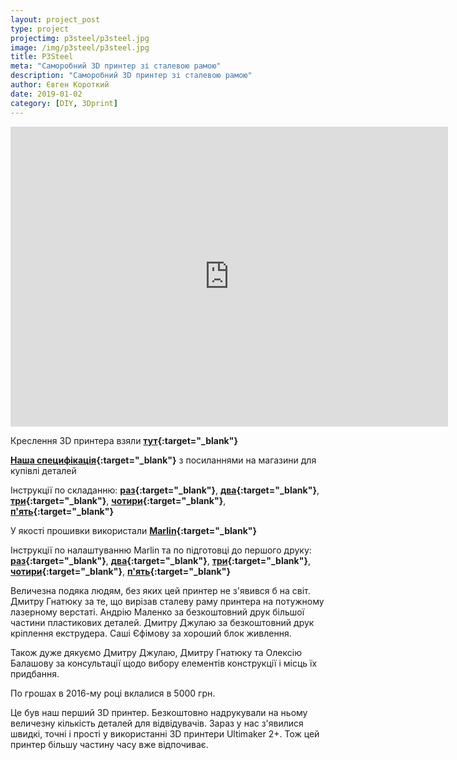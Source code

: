 ```yaml
---
layout: project_post
type: project
projectimg: p3steel/p3steel.jpg
image: /img/p3steel/p3steel.jpg
title: P3Steel
meta: "Саморобний 3D принтер зі сталевою рамою"
description: "Саморобний 3D принтер зі сталевою рамою"
author: Євген Короткий
date: 2019-01-02
category: [DIY, 3Dprint]
---
```


<iframe src="https://www.youtube.com/embed/76-veLcDYP4" width="700" height="480" frameborder="0" allowfullscreen=""> </iframe>

Креслення 3D принтера взяли **[тут](https://reprap.org/wiki/P3Steel?fbclid=IwAR1ctosucpKfPK8j5j0Az8gixddeT0pvFf6litVDgBSrJ8mzsTVcuo2sILM){:target="_blank"}**

**[Наша специфікація](https://docs.google.com/spreadsheets/d/12QAHqwuhxyaRgAgUIbQxCBMWQfrbQqfU8iq8pN7u6o4/edit?usp=sharing){:target="_blank"}** з посиланнями на магазини для купівлі деталей

Інструкції по складанню: **[раз](https://www.youtube.com/watch?v=vQoXe8-sJQ4){:target="_blank"}**, **[два](https://www.youtube.com/watch?v=pPOWr1YNZTY){:target="_blank"}**, **[три](https://www.youtube.com/playlist?list=PL7PnAADjTT2pUMG6zXklxPQN_Gn9mA6t4&fbclid=IwAR3UAvFVn9GZhLg66KHDE5AIrIbnsRskBo3zerDnwM4FESJAf18Q9CiHtzI){:target="_blank"}**, **[чотири](https://null-b.blogspot.com/2013/05/3d-reprap-3.html){:target="_blank"}**, **[п'ять](https://wiki.e3d-online.com/E3D-v6_Assembly){:target="_blank"}**

У якості прошивки використали **[Marlin](https://github.com/MarlinFirmware/Marlin){:target="_blank"}**

Інструкції по налаштуванню Marlin та по підготовці до першого друку: **[раз](http://solidutopia.com/marlin-firmware-user-guide-basic/){:target="_blank"}**, **[два](https://www.my-home-fab.de/en/documentations/reprap-firmware/installing-marlin-firmware-on-ramps-1.4){:target="_blank"}**, **[три](http://3dtoday.ru/blogs/akdzg/custom-firmware-marlin-and-pour-it-into-a-3d-printer/){:target="_blank"}**, **[чотири](https://reprap.org/wiki/Prusa_i3_Rework_Firmware/ru){:target="_blank"}**, **[п'ять](https://null-b.blogspot.com/2013/10/3d-reprap-5.html){:target="_blank"}**

Величезна подяка людям, без яких цей принтер не з'явився б на світ. Дмитру Гнатюку за те, що вирізав сталеву раму принтера на потужному лазерному верстаті. Андрію Маленко за безкоштовний друк більшої частини пластикових деталей. Дмитру Джулаю за безкоштовний друк кріплення екструдера. Саші Єфімову за хороший блок живлення.

Також дуже дякуємо Дмитру Джулаю, Дмитру Гнатюку та Олексію Балашову за консультації щодо вибору елементів конструкції і місць їх придбання.

По грошах в 2016-му році вклалися в 5000 грн. 

Це був наш перший 3D принтер. Безкоштовно надрукували на ньому величезну кількість деталей для відвідувачів. Зараз у нас з'явилися швидкі, точні і прості у використанні 3D принтери Ultimaker 2+. Тож цей принтер більшу частину часу вже відпочиває.

